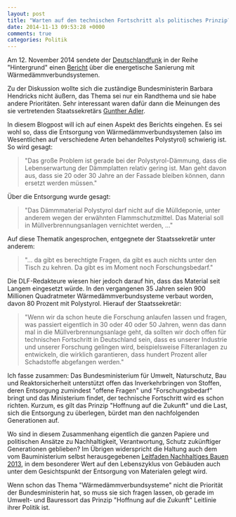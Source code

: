 ```yaml
---
layout: post
title: "Warten auf den technischen Fortschritt als politisches Prinzip?"
date: 2014-11-13 09:53:28 +0000
comments: true
categories: Politik
---
```


Am 12. November 2014 sendete der
[Deutschlandfunk](http://www.deutschlandfunk.de) in der Reihe
"Hintergrund" einen
[Bericht](http://www.deutschlandfunk.de/energetische-sanierung-widerstand-gegen-das-daemmen-waechst.724.de.html?dram:article_id=303005)
über die energetische Sanierung mit Wärmedämmverbundsystemen.

Zu der Diskussion wollte sich die zuständige Bundesministerin Barbara
Hendricks nicht äußern, das Thema sei nur ein Randthema und sie habe
andere Prioritäten. Sehr interessant waren dafür dann die Meinungen des
sie vertretenden Staatssekretärs [Gunther Adler](http://www.bmub.bund.de/bmub/leitung-des-hauses/lebenslauf-von-herrn-gunther-adler/).

In diesem Blogpost will ich auf einen Aspekt des Berichts eingehen. Es
sei wohl so, dass die Entsorgung von Wärmedämmverbundsystemen (also im
Wesentlichen auf verschiedene Arten behandeltes Polystyrol) schwierig
ist. So wird gesagt:

> "Das große Problem ist gerade bei der Polystyrol-Dämmung, dass die
> Lebenserwartung der Dämmplatten relativ gering ist. Man geht davon
> aus, dass sie 20 oder 30 Jahre an der Fassade bleiben können, dann
> ersetzt werden müssen."

Über die Entsorgung wurde gesagt:

> "Das Dämmmaterial Polystyrol darf nicht auf die Mülldeponie, unter
> anderem wegen der erwähnten Flammschutzmittel. Das Material soll in
> Müllverbrennungsanlagen vernichtet werden, ..."

Auf diese Thematik angesprochen, entgegnete der Staatssekretär unter
anderem:

> "... da gibt es berechtigte Fragen, da gibt es auch nichts unter den
> Tisch zu kehren. Da gibt es im Moment noch Forschungsbedarf."

Die DLF-Redakteure wiesen hier jedoch darauf hin, dass das Material
seit Langem eingesetzt würde. In den vergangenen 35 Jahren seien 900
Millionen Quadratmeter Wärmedämmverbundsysteme verbaut worden, davon
80 Prozent mit Polystyrol. Hierauf der Staatssekretär:

> "Wenn wir da schon heute die Forschung anlaufen lassen und fragen,
> was passiert eigentlich in 30 oder 40 oder 50 Jahren, wenn das dann
> mal in die Müllverbrennungsanlage geht, da sollten wir doch offen
> für technischen Fortschritt in Deutschland sein, dass es unserer
> Industrie und unserer Forschung gelingen wird, beispielsweise
> Filteranlagen zu entwickeln, die wirklich garantieren, dass hundert
> Prozent aller Schadstoffe abgefangen werden."

Ich fasse zusammen: Das Bundesministerium für Umwelt, Naturschutz, Bau
und Reaktorsicherheit unterstützt offen das Inverkehrbringen von
Stoffen, deren Entsorgung zumindest "offene Fragen" und
"Forschungsbedarf" bringt und das Ministerium findet, der technische
Fortschritt wird es schon richten. Kurzum, es gilt das Prinzip
"Hoffnung auf die Zukunft" und die Last, sich die Entsorgung zu
überlegen, bürdet man den nachfolgenden Generationen auf.

Wo sind in diesem Zusammenhang eigentlich die ganzen Papiere und
politischen Ansätze zu Nachhaltigkeit, Verantwortung, Schutz
zukünftiger Generationen geblieben? Im Übrigen widerspricht die
Haltung auch dem vom Bauministerium selbst herausgegebenen
[Leitfaden Nachhaltiges Bauen 2013](http://www.nachhaltigesbauen.de/leitfaeden-und-arbeitshilfen-veroeffentlichungen/leitfaden-nachhaltiges-bauen-2013.html),
in dem besonderer Wert auf den Lebenszyklus von Gebäuden auch unter
dem Gesichtspunkt der Entsorgung von Materialen gelegt wird.

Wenn schon das Thema "Wärmedämmverbundsysteme" nicht die Priorität der
Bundesministerin hat, so muss sie sich fragen lassen, ob gerade im
Umwelt- und Bauressort das Prinzip "Hoffnung auf die Zukunft"
Leitlinie ihrer Politik ist.



